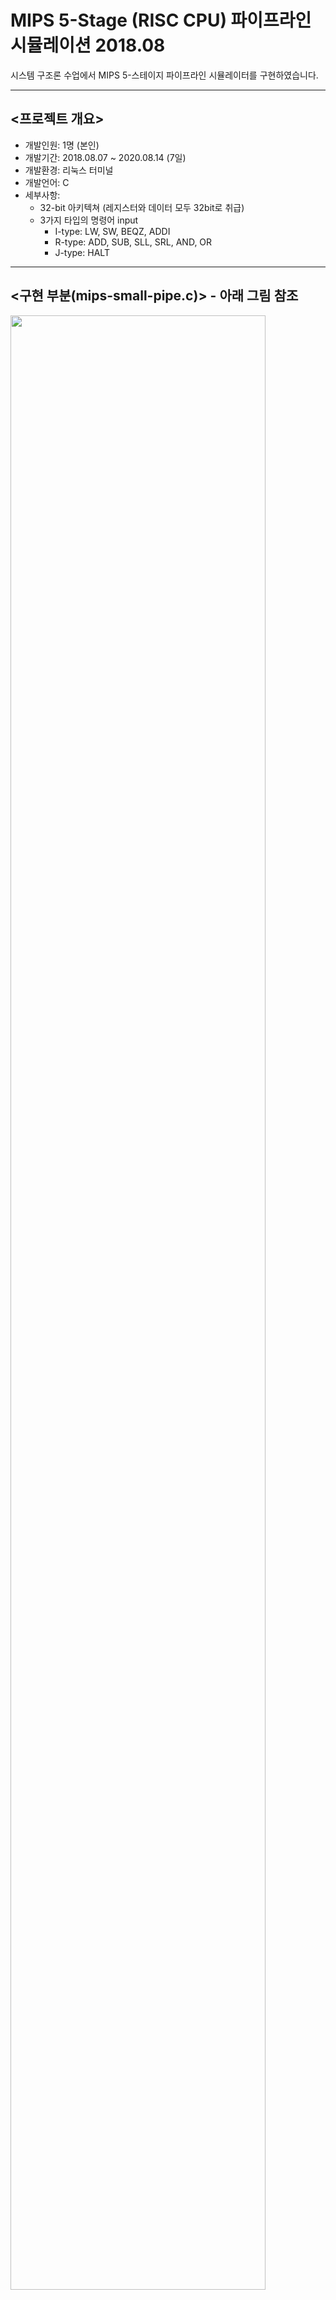 # MIPS 5-Stage (RISC CPU) 파이프라인 시뮬레이션 2018.08

시스템 구조론 수업에서 MIPS 5-스테이지 파이프라인 시뮬레이터를 구현하였습니다.

---

## <프로젝트 개요>

- 개발인원: 1명 (본인)
- 개발기간: 2018.08.07 ~ 2020.08.14 (7일)
- 개발환경: 리눅스 터미널
- 개발언어: C
- 세부사항:
    - 32-bit 아키텍쳐 (레지스터와 데이터 모두 32bit로 취급)
    - 3가지 타입의 명령어 input
        - I-type: LW, SW, BEQZ, ADDI
        - R-type: ADD, SUB, SLL, SRL, AND, OR
        - J-type: HALT

---

## <구현 부분(**mips-small-pipe.c**)> - 아래 그림 참조

<img src="https://s3.us-west-2.amazonaws.com/secure.notion-static.com/33b22f9f-7228-40a9-8a37-ecf2a570a5f3/Untitled.png?X-Amz-Algorithm=AWS4-HMAC-SHA256&X-Amz-Credential=ASIAT73L2G45HLK2ILT4%2F20200118%2Fus-west-2%2Fs3%2Faws4_request&X-Amz-Date=20200118T122925Z&X-Amz-Expires=86400&X-Amz-Security-Token=IQoJb3JpZ2luX2VjEDIaCXVzLXdlc3QtMiJGMEQCIGd%2BOmupZLk0b5jQ3Rb99VrNyk6Pw%2BqzaFhvwabuk46SAiB4nZR3Z7ZRwOojPcckt1lvlGgEoE3kkB%2BUQJ6WeNCPhSq9Awi7%2F%2F%2F%2F%2F%2F%2F%2F%2F%2F8BEAAaDDI3NDU2NzE0OTM3MCIMXxvxI23TIySZYw8cKpEDlTASVrO8QzZF1b83GrFUs%2FwJxybx4sMVe%2FoswkAuVnl%2BB1RevVj8vRrp%2FlFHGDj%2FFFW0X1wqPBFisAm%2BN2xPNbQf6BR7%2BCROhKbc3UHEONNydTLesUpeaK1ii%2BDcmmD9tbRtDNxnPEQVaLJGYd2R1lcC39QNF9%2F09Qwyb61HVpnWYaKCiDa19aBQ5cLqGMk9OHNotJ3RFxiPnrh1jDaUvl9Z1mlO9o6f9upX%2FasTqgwuXwCq8PixI6%2FSpsXga03v%2B0ne58djl9XfNMwbBrQBTJxFlcxvapYq4pKmA2%2FjPgjgpJqdku%2BnOX1jbjhWea9ZMIYyRkxsYdCeWo8YOuxaJ2UTP%2BUWg4hU%2BYzivYskAmRZLesyeCzYtf3R1yRGsy0aWKBWPuWkmFsZ6dOshQS7%2FUg7Z4rtjWHHfXaW2ldkfE2%2FMkmWmqATu0fg%2BSmKPiNOndE%2B4fSO0EcVgQQgy82TBF5gyqS9PpWwym2NLlU6u4IGS6PO2F7HI7P4lahvo7FwguMRw12zNXe6uThDANxa0M4w0a6L8QU67AG0Ws%2BaB0QhGm3g9iIRh2Kkto7rGsKXPk9F8vSbLtbU7QUMV6r%2Bcg9M4asveevrzyW8BQQ1xI08KvW3fHr8885khqpnOBYHODfYC1sMGcXyK6qnbheAsnwIdh63NU%2BQgWUOrefk%2F2kDZ7dTJTGe8UiiL2aXYRsFQWdD04TaIqmqA0wkMB1x4%2Fb%2FD3Npd53WIH4zJtfty%2FAoihgUNjNFwJjGyAid%2BI%2BHZe%2BSP9WUo7ZJVrDBRLnCXUlebM8mhKSaB8r3gznSNzidbaHiiFUXyvrP0z3pe%2FrT4jBh2EvegHD2eYqbWUYU%2Bg3k3vigxg%3D%3D&X-Amz-Signature=cdbdfe9bd62a513b4f6cb582223afbd0503b07c67a73964887b7fcee83a6219a&X-Amz-SignedHeaders=host&response-content-disposition=filename%20%3D%22Untitled.png%22" width="90%"></img>

**5-Stage MIPS Pipeline** (Figure C.22 @ Computer architecture: a quantitative approach by Hennessy & Patterson)

- IF stage - 메모리에서 명령어 적재
    - 현재 PC를 참조하여 명령어를 4비트만큼 레지스터에 적재 (IR)
    - 읽어들인 명령어 길이인 4만큼 PC 만큼 더하고(MUX), NPC(newPC)에 저장.
    - 데이터 지정 명령어 일 경우 16비트만큼 레지스터에 적재 (Imm)
- ID stage - 명령어 해석, 레지스터 읽기
    - 명령어 해석 후 레지스터에서 필요한 값들을 읽어들여 새로운 임시 레지스터에 저장
- EX stage  - 명령어 실행, 주소 계산
    - 명령어에 따라 계산(MUX) 실행 후 결과를 임시 레지스터에 저장
    - 이번 시뮬레이터의 경우: EX스테이지 후 MEM 스테이지로 넘어가기 전 "branch taken" 시그널을 보내는 대신, 다음 branch 주소를 계산 후 PC 레지스터를 직접적으로 바꿈
- MEM stage - 메모리 접근
    - PC를 NPC로 업데이트
    - 피연산자의 메모리에 접근하고 데이터를 작성.
    - 이번 시뮬레이터의 경우: 다시 메모리에서 데이터를 읽어올 수 있는지 확인하는 과정을 WB단계를 가기 전 MEM단계에서 수행.
- WB stage - 레지스트리에 결과값 기록
    - 결과를 다시 메모리에서 레지스터에 기록.
    - 성공하지 못할 경우 ID단계로 돌아가지만, 이번 시뮬레이터의 경우 이 단계가 MEM스테이지로 돌아감.

---

# 성과

## <파이프라이닝이 없는 프로세서인 mips-small.c와의 비교>

[독립 연산 VS 파이프라이닝: 수행 사이클 수 비교](https://www.notion.so/7f5f6f1d1b1f47c9a94feeac6e636994)

**mult_big.s : 123456789 * 123456789를 수행하는 어셈블리 파일**

    add	1	0	0	r1 <- result=0
    	lw	2	0	mplier	r2 <- multiplier
    	lw	3	0	mcand	r3 <- multiplicand
    	addi	5	0	1	r5 <- check bit
    	addi	6	0	8	r6 <- index (starts at 8)
    	addi	7	0	-1	r7 <- -1
    	addi	8	0	1	r8 <- constant 1 for shifting
    loop	and	4	2	5	see if current bit of mplier==1
    	beqz	0	4	skip	if bit is 0, skip the add
    	add	1	3	1	add current multiplicand to result
    skip	sll	3	3	8	shift mcand left 1 bit by doubling it
    	sll	5	5	8	shift check left 1 bit by doubling it
    	add	6	7	6	decrement index
    	beqz	0	6	end	check if done
    	beqz	0	0	loop	jump back to loop
    end	sw	1	0	answer
    	halt
    mcand	.fill	123456789			multiplicand
    mplier	.fill	123456789			multiplier
    answer	.fill	0			answer

*주어진 어셈블리인 asm.c로 위 파일 및 다른 어셈블리 파일들을 머신코드로 변환하여 사용하였습니다.
